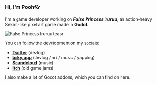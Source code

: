 ### Hi, I'm Pooh👓
I'm a game developer working on _**False Princess Iruruu**_, an action-heavy Sekiro-like pixel art game made in **Godot**.

![False Princess Iruruu teasr](https://github.com/poohcom1/poohcom1/blob/master/media/False%20Princess%20Iruruu%20-%20Teaser%202025.gif?raw=true)

You can follow the development on my socials:

- [**Twitter**](https://twitter.com/poohcom1) (devlog)
- [**bsky.app**](https://bsky.app/profile/pocchistudio.com) (devlog / art / music / yapping)
- [**Soundcloud**](https://soundcloud.com/poohcom1) (music)
- [**Itch**](https://poohcom1.itch.io/) (old game jams)

I also make a lot of Godot addons, which you can find on here.
